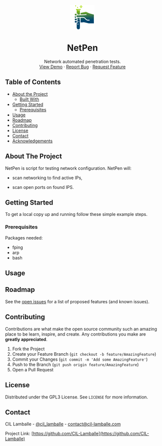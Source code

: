 


<br />
<p align="center">
  <a href="https://github.com/CIL-Lamballe/NetPen">
    <img src="assets/logo.png" alt="Logo" width="80" height="80">
  </a>

  <h1 align="center">NetPen</h1>

  <p align="center">
    Network automated penetration tests.
    <br />
    <a href="https://github.com/CIL-Lamballe/NetPen">View Demo</a>
    ·
    <a href="https://github.com/CIL-Lamballe/NetPen/issues">Report Bug</a>
    ·
    <a href="mailto:contact@cil-lamballe.com">Request Feature</a>
  </p>
</p>



## Table of Contents

* [About the Project](#about-the-project)
  * [Built With](#built-with)
* [Getting Started](#getting-started)
  * [Prerequisites](#prerequisites)
* [Usage](#usage)
* [Roadmap](#roadmap)
* [Contributing](#contributing)
* [License](#license)
* [Contact](#contact)
* [Acknowledgements](#acknowledgements)



## About The Project

NetPen is script for testing network configuration. NetPen will:

* scan networking to find active IPs,

* scan open ports on found IPS.


## Getting Started

To get a local copy up and running follow these simple example steps.

### Prerequisites

Packages needed:
* fping
* arp
* bash

## Usage


## Roadmap

See the [open issues](https://github.com/CIL-Lamballe/NetPen/issues) for a list of proposed features (and known issues).



## Contributing

Contributions are what make the open source community such an amazing place to be learn, inspire, and create. Any contributions you make are **greatly appreciated**.

1. Fork the Project
2. Create your Feature Branch (`git checkout -b feature/AmazingFeature`)
3. Commit your Changes (`git commit -m 'Add some AmazingFeature'`)
4. Push to the Branch (`git push origin feature/AmazingFeature`)
5. Open a Pull Request



## License

Distributed under the GPL3 License. See `LICENSE` for more information.



## Contact

CIL Lamballe - [@cil_lamballe](https://twitter.com/cil_lamballe) - contact@cil-lamballe.com

Project Link: [https://github.com/CIL-Lamballe](https://github.com/CIL-Lamballe)
